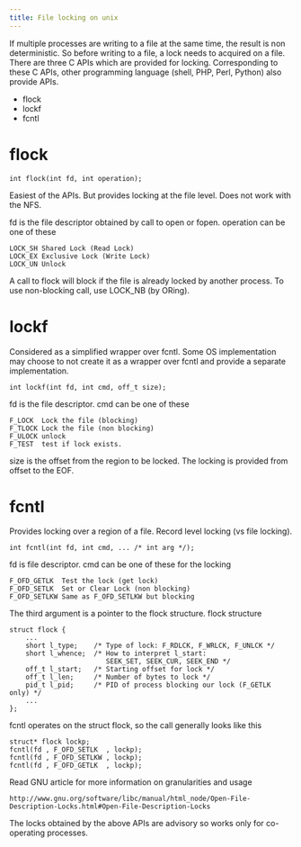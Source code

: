 ```yaml
---
title: File locking on unix
---
```


If multiple processes are writing to a file at the same time, the result is non
deterministic. So before writing to a file, a lock needs to acquired on a file.
There are three C APIs which are provided for locking. Corresponding to these C
APIs, other programming language (shell, PHP, Perl, Python) also provide APIs.

- flock
- lockf
- fcntl

# flock

    int flock(int fd, int operation);

Easiest of the APIs. But provides locking at the file level. Does not work with
the NFS.

fd is the file descriptor obtained by call to open or fopen.  operation can be
one of these

    LOCK_SH Shared Lock (Read Lock)
    LOCK_EX Exclusive Lock (Write Lock)
    LOCK_UN Unlock

A call to flock will block if the file is already locked by another process. To
use non-blocking call, use LOCK_NB (by ORing).

# lockf

Considered as a simplified wrapper over fcntl. Some OS implementation may
choose to not create it as a wrapper over fcntl and provide a separate
implementation.

    int lockf(int fd, int cmd, off_t size);

fd is the file descriptor.  cmd can be one of these

    F_LOCK  Lock the file (blocking)
    F_TLOCK Lock the file (non blocking)
    F_ULOCK unlock
    F_TEST  test if lock exists.

size is the offset from the region to be locked. The locking is provided from
offset to the EOF.

# fcntl

Provides locking over a region of a file. Record level locking (vs file
locking).

    int fcntl(int fd, int cmd, ... /* int arg */);

fd is file descriptor.  cmd can be one of these for the locking

    F_OFD_GETLK  Test the lock (get lock)
    F_OFD_SETLK  Set or Clear Lock (non blocking)
    F_OFD_SETLKW Same as F_OFD_SETLKW but blocking

The third argument is a pointer to the flock structure.  flock structure
    
    struct flock {
        ...
        short l_type;    /* Type of lock: F_RDLCK, F_WRLCK, F_UNLCK */
        short l_whence;  /* How to interpret l_start:
                            SEEK_SET, SEEK_CUR, SEEK_END */
        off_t l_start;   /* Starting offset for lock */
        off_t l_len;     /* Number of bytes to lock */
        pid_t l_pid;     /* PID of process blocking our lock (F_GETLK only) */
        ...
    };

fcntl operates on the struct flock, so the call generally looks like this

    struct* flock lockp;
    fcntl(fd , F_OFD_SETLK  , lockp);
    fcntl(fd , F_OFD_SETLKW , lockp);
    fcntl(fd , F_OFD_GETLK  , lockp);

Read GNU article for more information on granularities and usage

    http://www.gnu.org/software/libc/manual/html_node/Open-File-Description-Locks.html#Open-File-Description-Locks

The locks obtained by the above APIs are advisory so works only for
co-operating processes.

